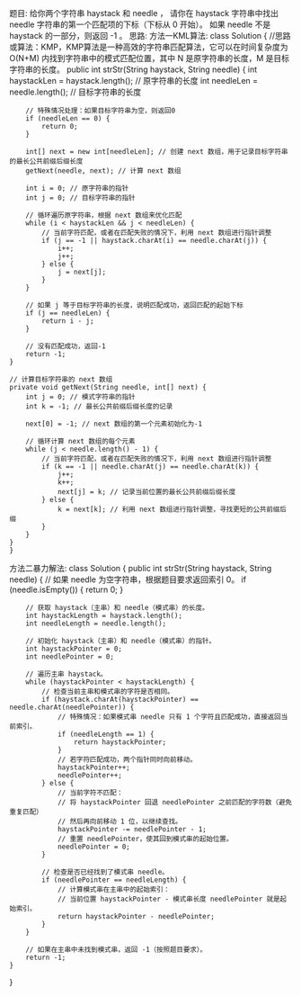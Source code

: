题目:
给你两个字符串 haystack 和 needle ，
请你在 haystack 字符串中找出 needle 字符串的第一个匹配项的下标（下标从 0 开始）。
如果 needle 不是 haystack 的一部分，则返回  -1 。
思路:
方法一KML算法:
class Solution {
	//思路或算法：KMP，KMP算法是一种高效的字符串匹配算法，它可以在时间复杂度为 O(N+M) 内找到字符串中的模式匹配位置，其中 N 是原字符串的长度，M 是目标字符串的长度。
	public int strStr(String haystack, String needle) {
		int haystackLen = haystack.length(); // 原字符串的长度
		int needleLen = needle.length(); // 目标字符串的长度

		// 特殊情况处理：如果目标字符串为空，则返回0
		if (needleLen == 0) {
			return 0;
		}

		int[] next = new int[needleLen]; // 创建 next 数组，用于记录目标字符串的最长公共前缀后缀长度
		getNext(needle, next); // 计算 next 数组

		int i = 0; // 原字符串的指针
		int j = 0; // 目标字符串的指针

		// 循环遍历原字符串，根据 next 数组来优化匹配
		while (i < haystackLen && j < needleLen) {
			// 当前字符匹配，或者在匹配失败的情况下，利用 next 数组进行指针调整
			if (j == -1 || haystack.charAt(i) == needle.charAt(j)) {
				i++;
				j++;
			} else {
				j = next[j];
			}
		}

		// 如果 j 等于目标字符串的长度，说明匹配成功，返回匹配的起始下标
		if (j == needleLen) {
			return i - j;
		}

		// 没有匹配成功，返回-1
		return -1;
	}

	// 计算目标字符串的 next 数组
	private void getNext(String needle, int[] next) {
		int j = 0; // 模式字符串的指针
		int k = -1; // 最长公共前缀后缀长度的记录

		next[0] = -1; // next 数组的第一个元素初始化为-1

		// 循环计算 next 数组的每个元素
		while (j < needle.length() - 1) {
			// 当前字符匹配，或者在匹配失败的情况下，利用 next 数组进行指针调整
			if (k == -1 || needle.charAt(j) == needle.charAt(k)) {
				j++;
				k++;
				next[j] = k; // 记录当前位置的最长公共前缀后缀长度
			} else {
				k = next[k]; // 利用 next 数组进行指针调整，寻找更短的公共前缀后缀
			}
		}
	}
	}
 

方法二暴力解法:
class Solution {
    public int strStr(String haystack, String needle) {
        // 如果 needle 为空字符串，根据题目要求返回索引 0。
        if (needle.isEmpty()) {
            return 0;
        }

        // 获取 haystack（主串）和 needle（模式串）的长度。
        int haystackLength = haystack.length();
        int needleLength = needle.length();

        // 初始化 haystack（主串）和 needle（模式串）的指针。
        int haystackPointer = 0;
        int needlePointer = 0;

        // 遍历主串 haystack。
        while (haystackPointer < haystackLength) {
            // 检查当前主串和模式串的字符是否相同。
            if (haystack.charAt(haystackPointer) == needle.charAt(needlePointer)) {
                // 特殊情况：如果模式串 needle 只有 1 个字符且匹配成功，直接返回当前索引。
                if (needleLength == 1) {
                    return haystackPointer;
                }
                // 若字符匹配成功，两个指针同时向前移动。
                haystackPointer++;
                needlePointer++;
            } else {
                // 当前字符不匹配：
                // 将 haystackPointer 回退 needlePointer 之前匹配的字符数（避免重复匹配）
                // 然后再向前移动 1 位，以继续查找。
                haystackPointer -= needlePointer - 1;
                // 重置 needlePointer，使其回到模式串的起始位置。
                needlePointer = 0;
            }

            // 检查是否已经找到了模式串 needle。
            if (needlePointer == needleLength) {
                // 计算模式串在主串中的起始索引：
                // 当前位置 haystackPointer - 模式串长度 needlePointer 就是起始索引。
                return haystackPointer - needlePointer;
            }
        }

        // 如果在主串中未找到模式串，返回 -1（按照题目要求）。
        return -1;
    }
}


